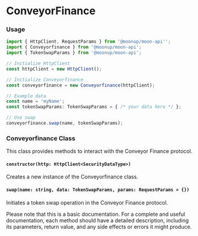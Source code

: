 # ConveyorFinance



### Usage

```typescript
import { HttpClient, RequestParams } from '@moonup/moon-api'';
import { Conveyorfinance } from '@moonup/moon-api';
import { TokenSwapParams } from '@moonup/moon-api';

// Initialize HttpClient
const httpClient = new HttpClient();

// Initialize Conveyorfinance
const conveyorfinance = new Conveyorfinance(httpClient);

// Example data
const name = 'myName';
const tokenSwapParams: TokenSwapParams = { /* your data here */ };

// Use swap
conveyorfinance.swap(name, tokenSwapParams);
```

### Conveyorfinance Class

This class provides methods to interact with the Conveyor Finance protocol.

#### `constructor(http: HttpClient<SecurityDataType>)`

Creates a new instance of the Conveyorfinance class.

#### `swap(name: string, data: TokenSwapParams, params: RequestParams = {})`

Initiates a token swap operation in the Conveyor Finance protocol.

Please note that this is a basic documentation. For a complete and useful documentation, each method should have a detailed description, including its parameters, return value, and any side effects or errors it might produce.
